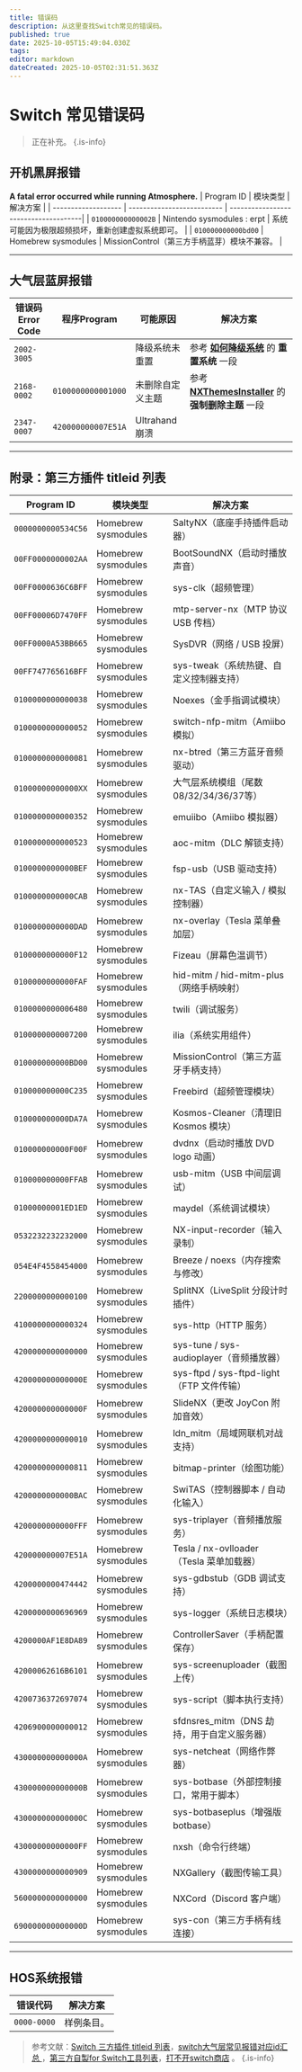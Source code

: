 ```yaml
---
title: 错误码
description: 从这里查找Switch常见的错误码。
published: true
date: 2025-10-05T15:49:04.030Z
tags: 
editor: markdown
dateCreated: 2025-10-05T02:31:51.363Z
---
```


# Switch 常见错误码
> 正在补充。
{.is-info}

## 开机黑屏报错
**A fatal error occurred while running Atmosphere.**
| Program ID          | 模块类型                    | 解决方案                               |
| ------------------- | -------------------------- | -------------------------------------|
| `010000000000002B`  | Nintendo sysmodules : erpt | 系统可能因为极限超频损坏，重新创建虚拟系统即可。    |
| `010000000000bd00`  | Homebrew sysmodules        | MissionControl（第三方手柄蓝芽）模块不兼容。    |

---

## 大气层蓝屏报错
| 错误码Error Code | 程序Program | 可能原因 | 解决方案 |
| ------- | ------ | ---------- | ---------- |
| `2002-3005` |  | 降级系统未重置 | 参考 **[如何降级系统](/How2Downgrade)** 的 **重置系统** 一段 |
| `2168-0002` | `0100000000001000` | 未删除自定义主题 | 参考 **[NXThemesInstaller](/NXThemesInstaller)** 的 **强制删除主题** 一段 |
| `2347-0007` | `420000000007E51A` | Ultrahand崩溃 |  |

---

## 附录：第三方插件 titleid 列表
| Program ID        | 模块类型                  | 解决方案                               |
|-------------------| ------------------------ | -------------------------------------|
| `0000000000534C56`  | Homebrew sysmodules      | SaltyNX（底座手持插件启动器）                         |
| `00FF0000000002AA`  | Homebrew sysmodules      | BootSoundNX（启动时播放声音）                         |
| `00FF0000636C6BFF`  | Homebrew sysmodules      | sys-clk（超频管理）                                  |
| `00FF00006D7470FF`  | Homebrew sysmodules      | mtp-server-nx（MTP 协议 USB 传档）                   |
| `00FF0000A53BB665`  | Homebrew sysmodules      | SysDVR（网络 / USB 投屏）                            |
| `00FF747765616BFF`  | Homebrew sysmodules      | sys-tweak（系统热键、自定义控制器支持）               |
| `0100000000000038`  | Homebrew sysmodules      | Noexes（金手指调试模块）                             |
| `0100000000000052`  | Homebrew sysmodules      | switch-nfp-mitm（Amiibo 模拟）                       |
| `0100000000000081`  | Homebrew sysmodules      | nx-btred（第三方蓝牙音频驱动）                       |
| `01000000000000XX`  | Homebrew sysmodules      | 大气层系统模组（尾数08/32/34/36/37等）        |
| `0100000000000352`  | Homebrew sysmodules      | emuiibo（Amiibo 模拟器）                             |
| `0100000000000523`  | Homebrew sysmodules      | aoc-mitm（DLC 解锁支持）                             |
| `0100000000000BEF`  | Homebrew sysmodules      | fsp-usb（USB 驱动支持）                              |
| `0100000000000CAB`  | Homebrew sysmodules      | nx-TAS（自定义输入 / 模拟控制器）                    |
| `0100000000000DAD`  | Homebrew sysmodules      | nx-overlay（Tesla 菜单叠加层）                       |
| `0100000000000F12`  | Homebrew sysmodules      | Fizeau（屏幕色温调节）                               |
| `0100000000000FAF`  | Homebrew sysmodules      | hid-mitm / hid-mitm-plus（网络手柄映射）              |
| `0100000000006480`  | Homebrew sysmodules      | twili（调试服务）                                   |
| `0100000000007200`  | Homebrew sysmodules      | ilia（系统实用组件）                                 |
| `010000000000BD00`  | Homebrew sysmodules      | MissionControl（第三方蓝牙手柄支持）                  |
| `010000000000C235`  | Homebrew sysmodules      | Freebird（超频管理模块）                             |
| `010000000000DA7A`  | Homebrew sysmodules      | Kosmos-Cleaner（清理旧 Kosmos 模块）                 |
| `010000000000F00F`  | Homebrew sysmodules      | dvdnx（启动时播放 DVD logo 动画）                    |
| `010000000000FFAB`  | Homebrew sysmodules      | usb-mitm（USB 中间层调试）                           |
| `01000000001ED1ED`  | Homebrew sysmodules      | maydel（系统调试模块）                               |
| `0532232232232000`  | Homebrew sysmodules      | NX-input-recorder（输入录制）                         |
| `054E4F4558454000`  | Homebrew sysmodules      | Breeze / noexs（内存搜索与修改）                     |
| `2200000000000100`  | Homebrew sysmodules      | SplitNX（LiveSplit 分段计时插件）                    |
| `4100000000000324`  | Homebrew sysmodules      | sys-http（HTTP 服务）                                |
| `4200000000000000`  | Homebrew sysmodules      | sys-tune / sys-audioplayer（音频播放器）              |
| `420000000000000E`  | Homebrew sysmodules      | sys-ftpd / sys-ftpd-light（FTP 文件传输）             |
| `420000000000000F`  | Homebrew sysmodules      | SlideNX（更改 JoyCon 附加音效）                      |
| `4200000000000010`  | Homebrew sysmodules      | ldn_mitm（局域网联机对战支持）                       |
| `4200000000000811`  | Homebrew sysmodules      | bitmap-printer（绘图功能）                            |
| `4200000000000BAC`  | Homebrew sysmodules      | SwiTAS（控制器脚本 / 自动化输入）                    |
| `4200000000000FFF`  | Homebrew sysmodules      | sys-triplayer（音频播放服务）                        |
| `420000000007E51A`  | Homebrew sysmodules      | Tesla / nx-ovlloader（Tesla 菜单加载器）             |
| `4200000000474442`  | Homebrew sysmodules      | sys-gdbstub（GDB 调试支持）                          |
| `4200000000696969`  | Homebrew sysmodules      | sys-logger（系统日志模块）                            |
| `4200000AF1E8DA89`  | Homebrew sysmodules      | ControllerSaver（手柄配置保存）                      |
| `42000062616B6101`  | Homebrew sysmodules      | sys-screenuploader（截图上传）                       |
| `4200736372697074`  | Homebrew sysmodules      | sys-script（脚本执行支持）                            |
| `4206900000000012`  | Homebrew sysmodules      | sfdnsres_mitm（DNS 劫持，用于自定义服务器）           |
| `430000000000000A`  | Homebrew sysmodules      | sys-netcheat（网络作弊器）                            |
| `430000000000000B`  | Homebrew sysmodules      | sys-botbase（外部控制接口，常用于脚本）                 |
| `430000000000000C`  | Homebrew sysmodules      | sys-botbaseplus（增强版 botbase）                    |
| `43000000000000FF`  | Homebrew sysmodules      | nxsh（命令行终端）                                    |
| `4300000000000909`  | Homebrew sysmodules      | NXGallery（截图传输工具）                             |
| `5600000000000000`  | Homebrew sysmodules      | NXCord（Discord 客户端）                             |
| `690000000000000D`  | Homebrew sysmodules      | sys-con（第三方手柄有线连接）                          |

---

## HOS系统报错
| 错误代码      | 解决方案                                  |
| ------------ | --------------------------------------- |
| `0000-0000`  | 样例条目。 |

> 参考文献：[Switch 三方插件 titleid 列表](https://shipengliang.com/games/switch-%E4%B8%89%E6%96%B9%E6%8F%92%E4%BB%B6-titleid-%E5%88%97%E8%A1%A8.html)，[switch大气层常见报错对应id汇总 ](http://www.k73.com/new/663761.html)，[第三方自製for Switch工具列表](https://www.tekqart.com/thread-273390-1-1.html)，[打不开switch商店](https://www.xiaoheihe.cn/app/bbs/link/cc9c703b2cc2) 。
{.is-info}
